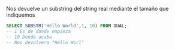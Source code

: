 Nos devuelve un substring del string real mediante el tamaño que indiquemos

```sql
SELECT SUBSTR('Hello World',1, 10) FROM DUAL;
-- 1 Es de donde empieza
-- 10 Donde acaba
-- Nos devolvera "Hello Worl"
```
